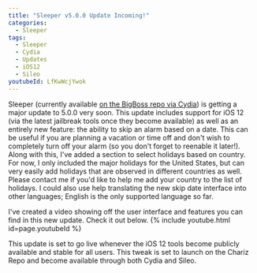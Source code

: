 ```yaml
---
title: "Sleeper v5.0.0 Update Incoming!"
categories:
  - Sleeper
tags:
  - Sleeper
  - Cydia
  - Updates
  - iOS12
  - Sileo
youtubeId: LfKwWcjYwok
---
```


Sleeper (currently available [on the BigBoss repo via Cydia](https://joshuaseltzer.github.io/sleeper/)) is getting a major update to 5.0.0 very soon.  This update includes support for iOS 12 (via the latest jailbreak tools once they become available) as well as an entirely new feature: the ability to skip an alarm based on a date.  This can be useful if you are planning a vacation or time off and don't wish to completely turn off your alarm (so you don't forget to reenable it later!).  Along with this, I've added a section to select holidays based on country.  For now, I only included the major holidays for the United States, but can very easily add holidays that are observed in different countries as well.  Please contact me if you'd like to help me add your country to the list of holidays.  I could also use help translating the new skip date interface into other languages; English is the only supported language so far.

I've created a video showing off the user interface and features you can find in this new update.  Check it out below.
{% include youtube.html id=page.youtubeId %}


This update is set to go live whenever the iOS 12 tools become publicly available and stable for all users.  This tweak is set to launch on the Chariz Repo and become available through both Cydia and Sileo.